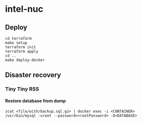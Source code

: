 # intel-nuc

## Deploy

```
cd terraform
make setup
terraform init
terraform apply
cd ..
make deploy-docker
```

## Disaster recovery

### Tiny Tiny RSS

#### Restore database from dump

`zcat <file/with/backup.sql.gz> | docker exec -i <CONTAINER> /usr/bin/mysql -uroot --password=<rootPassword> -D<DATABASE>`
